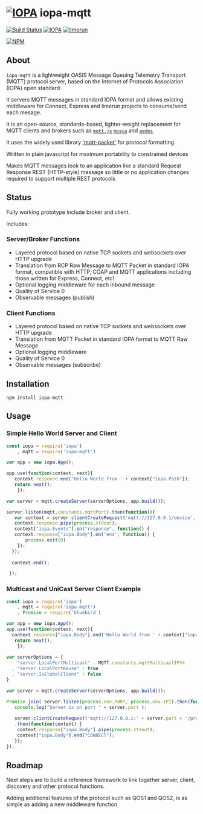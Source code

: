 # [![IOPA](://iopa.io/iopa.png)](http://iopa.io) iopa-mqtt 

[![Build Status](https://api.shippable.com/projects/54e7b3055ab6cc13528d3330/badge?branchName=master)](https://app.shippable.com/projects/54e7b3055ab6cc13528d3330/builds/latest) 
[![IOPA](https://img.shields.io/badge/iopa-middleware-99cc33.svg?style=flat-square)](http://iopa.io)
[![limerun](https://img.shields.io/badge/limerun-certified-3399cc.svg?style=flat-square)](https://nodei.co/npm/limerun/)

[![NPM](https://nodei.co/npm/iopa-mqtt.png?downloads=true)](https://nodei.co/npm/iopa-mqtt/)

## About
`iopa-mqtt` is a lightweight OASIS Message Queuing Telemetry Transport (MQTT) protocol server, based on the Internet of Protocols Association (IOPA) open standard  

It servers MQTT messages in standard IOPA format and allows existing middleware for Connect, Express and limerun projects to consume/send each mesage.

It is an open-source, standards-based, lighter-weight replacement for MQTT clients and brokers such as [`mqtt.js`](https://github.com/mqttjs/MQTT.js) [`mosca`](https://github.com/mcollina/mosca) and [`aedes`](https://github.com/mcollina/aedes). 

It uses the widely used library ['mqtt-packet'](https://github.com/mqttjs/mqtt-packet) for protocol formatting.

Written in plain javascript for maximum portability to constrained devices

Makes MQTT messages look to an application like a standard Request Response REST (HTTP-style) message so little or no application changes required to support multiple REST protocols

## Status

Fully working prototype include broker and client.

Includes:

### Server/Broker Functions

  * Layered protocol based on native TCP sockets and websockets over HTTP upgrade
  * Translation from RCP Raw Message to MQTT Packet in standard IOPA format, compatible with HTTP, COAP and MQTT applications including those written for Express, Connect, etc!
  * Optional logging middleware for each inbound message
  * Quality of Service 0
  * Observable messages (publish)
  
### Client Functions
  * Layered protocol based on native TCP sockets and websockets over HTTP upgrade
  * Translation from MQTT Packet in standard IOPA format to MQTT Raw Message
  * Optional logging middleware 
  * Quality of Service 0
  * Observable messages (subscribe)
  
## Installation

    npm install iopa-mqtt

## Usage
    
### Simple Hello World Server and Client
``` js
const iopa = require('iopa')
    , mqtt = require('iopa-mqtt')      

var app = new iopa.App();

app.use(function(context, next){
   context.response.end('Hello World from ' + context["iopa.Path"]);
   return next();
    });

var server = mqtt.createServer(serverOptions, app.build());

server.listen(mqtt.constants.mqttPort).then(function(){
   var context = server.clientCreateRequest('mqtt://127.0.0.1/device', "CONNECT");
   context.response.pipe(process.stdout);
   context["iopa.Events"].on("response", function() {
   context.response["iopa.Body"].on('end', function() {
       process.exit(0)
    });
  });
  
  context.end();

 });

``` 

### Multicast and UniCast Server Client Example
``` js
const iopa = require('iopa')
    , mqtt = require('iopa-mqtt')      
    , Promise = require('bluebird')

var app = new iopa.App();
app.use(function(context, next){
  context.response["iopa.Body"].end('Hello World from ' + context["iopa.Path"]);
   return next();
    });
    
var serverOptions = {
    "server.LocalPortMulticast" : MQTT.constants.mqttMulticastIPV4
  , "server.LocalPortReuse" : true
  , "server.IsGlobalClient" : false
}

var server = mqtt.createServer(serverOptions, app.build());

Promise.join( server.listen(process.env.PORT, process.env.IP)).then(function(){
   console.log("Server is on port " + server.port );
  
   server.clientCreateRequest('mqtt://127.0.0.1:' + server.port + '/projector', "GET")
   .then(function(context) {
    context.response["iopa.Body"].pipe(process.stdout);
    context["iopa.Body"].end("CONNECT");
   });
});
``` 
  
## Roadmap

Next steps are to build a reference framework to link together server, client, discovery and other protocol functions.

Adding additional features of the protocol such as QOS1 and QOS2, is as simple as adding a new middleware function 
  

 